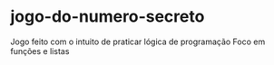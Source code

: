 # jogo-do-numero-secreto
Jogo feito com o intuito de praticar lógica de programação
Foco em funções e listas
